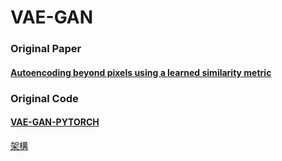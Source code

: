 VAE-GAN
===
### Original Paper  
#### [Autoencoding beyond pixels using a learned similarity metric](https://arxiv.org/pdf/1512.09300.pdf "游標顯示")
### Original Code  
#### [VAE-GAN-PYTORCH](https://github.com/rishabhd786/VAE-GAN-PYTORCH?source=post_page-----8f9db4aeb7a2-------------------------------- "游標顯示")

 [架構](VAE-GAN.png)  


